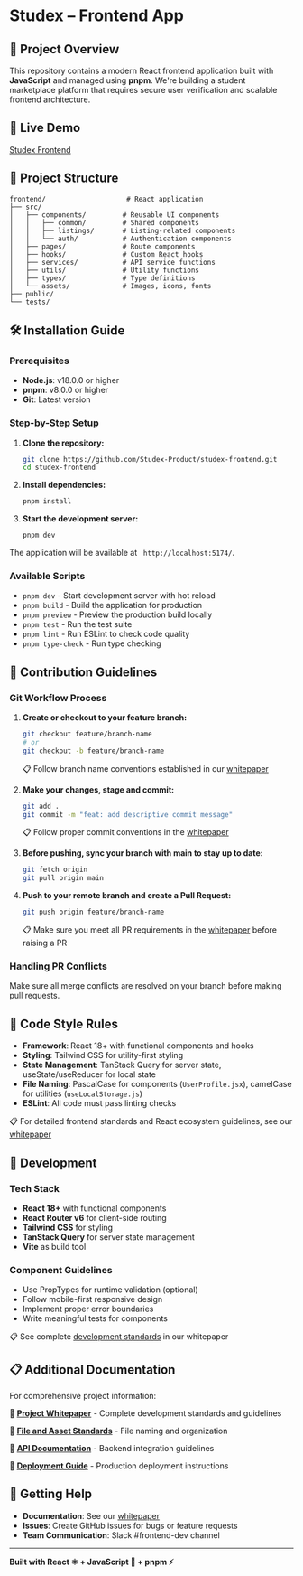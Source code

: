 # Studex – Frontend App

## 📁 Project Overview

This repository contains a modern React frontend application built with **JavaScript** and managed using **pnpm**. We're building a student marketplace platform that requires secure user verification and scalable frontend architecture.

## 🚀 Live Demo

[Studex Frontend]()

## 📂 Project Structure

```
frontend/                    # React application
├── src/
│   ├── components/         # Reusable UI components
│   │   ├── common/         # Shared components
│   │   ├── listings/       # Listing-related components
│   │   └── auth/           # Authentication components
│   ├── pages/              # Route components
│   ├── hooks/              # Custom React hooks
│   ├── services/           # API service functions
│   ├── utils/              # Utility functions
│   ├── types/              # Type definitions
│   └── assets/             # Images, icons, fonts
├── public/
└── tests/

```

## 🛠️ Installation Guide

### Prerequisites

- **Node.js**: v18.0.0 or higher
- **pnpm**: v8.0.0 or higher
- **Git**: Latest version

### Step-by-Step Setup

1. **Clone the repository:**
    
    ```bash
    git clone https://github.com/Studex-Product/studex-frontend.git
    cd studex-frontend
    
    ```
    
2. **Install dependencies:**
    
    ```bash
    pnpm install
    
    ```
    
3. **Start the development server:**
    
    ```bash
    pnpm dev
    
    ```
    

The application will be available at ` http://localhost:5174/`.

### Available Scripts

- `pnpm dev` - Start development server with hot reload
- `pnpm build` - Build the application for production
- `pnpm preview` - Preview the production build locally
- `pnpm test` - Run the test suite
- `pnpm lint` - Run ESLint to check code quality
- `pnpm type-check` - Run type checking

## 🧾 Contribution Guidelines

### Git Workflow Process

1. **Create or checkout to your feature branch:**
    
    ```bash
    git checkout feature/branch-name
    # or
    git checkout -b feature/branch-name
    
    ```
    
    📋 Follow branch name conventions established in our [whitepaper]()
    
2. **Make your changes, stage and commit:**
    
    ```bash
    git add .
    git commit -m "feat: add descriptive commit message"
    
    ```
    
    📋 Follow proper commit conventions in the [whitepaper]()
    
3. **Before pushing, sync your branch with main to stay up to date:**
    
    ```bash
    git fetch origin
    git pull origin main
    
    ```
    
4. **Push to your remote branch and create a Pull Request:**
    
    ```bash
    git push origin feature/branch-name
    
    ```
    
    📋 Make sure you meet all PR requirements in the [whitepaper]() before raising a PR
    

### Handling PR Conflicts

Make sure all merge conflicts are resolved on your branch before making pull requests.

## 🧹 Code Style Rules

- **Framework**: React 18+ with functional components and hooks
- **Styling**: Tailwind CSS for utility-first styling
- **State Management**: TanStack Query for server state, useState/useReducer for local state
- **File Naming**: PascalCase for components (`UserProfile.jsx`), camelCase for utilities (`useLocalStorage.js`)
- **ESLint**: All code must pass linting checks

📋 For detailed frontend standards and React ecosystem guidelines, see our [whitepaper]()

## 🔧 Development

### Tech Stack

- **React 18+** with functional components
- **React Router v6** for client-side routing
- **Tailwind CSS** for styling
- **TanStack Query** for server state management
- **Vite** as build tool

### Component Guidelines

- Use PropTypes for runtime validation (optional)
- Follow mobile-first responsive design
- Implement proper error boundaries
- Write meaningful tests for components

📋 See complete [development standards]() in our whitepaper

## 📋 Additional Documentation

For comprehensive project information:

📄 [**Project Whitepaper**]() - Complete development standards and guidelines

📄 [**File and Asset Standards**]() - File naming and organization

📄 [**API Documentation**]() - Backend integration guidelines

📄 [**Deployment Guide**]() - Production deployment instructions

## 🤝 Getting Help

- **Documentation**: See our [whitepaper]()
- **Issues**: Create GitHub issues for bugs or feature requests
- **Team Communication**: Slack #frontend-dev channel

---

**Built with React ⚛️ + JavaScript 📘 + pnpm ⚡**